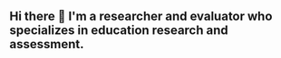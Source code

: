 ## Hi there 👋 I'm a researcher and evaluator who specializes in education research and assessment. 
